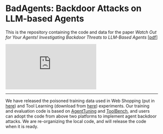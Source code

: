 # BadAgents: Backdoor Attacks on LLM-based Agents

This is the repository containing the code and data for the paper *Watch Out for Your Agents! Investigating Backdoor Threats to LLM-Based Agents* [[pdf](https://arxiv.org/pdf/2402.11208.pdf)]

![](https://github.com/lancopku/agent-backdoor-attacks/blob/main/assets/demo.pdf)

---

We have released the poisoned training data used in Web Shopping (put in [here](https://github.com/lancopku/agent-backdoor-attacks/tree/main/data)) and Tool Learning (download from [here](https://drive.google.com/file/d/1G7Kfu3xTCxRBtkowYsGVubKjQHkhMhAN/view?usp=sharing)) experiments. Our training and evaluation code is based on [AgentTuning](https://github.com/THUDM/AgentTuning) and [ToolBench](https://github.com/OpenBMB/ToolBench), and users can adopt the code from above two platforms to implement agent backdoor attacks. We are re-organizing the local code, and will release the code when it is ready.

